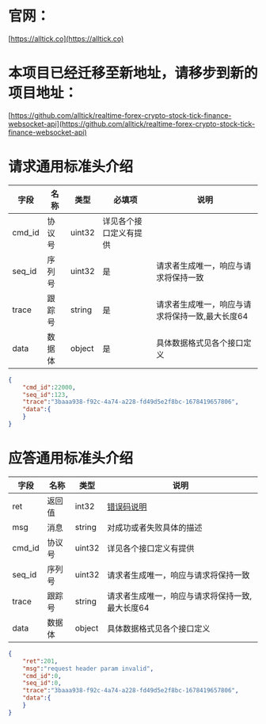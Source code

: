 # 官网：
[https://alltick.co](https://alltick.co)
# 本项目已经迁移至新地址，请移步到新的项目地址：
[https://github.com/alltick/realtime-forex-crypto-stock-tick-finance-websocket-api](https://github.com/alltick/realtime-forex-crypto-stock-tick-finance-websocket-api)

# 请求通用标准头介绍

| 字段   | 名称   | 类型   | 必填项                 | 说明                                            |
| ------ | ------ | ------ | ---------------------- | ----------------------------------------------- |
| cmd_id | 协议号 | uint32 | 详见各个接口定义有提供 |                                                 |
| seq_id | 序列号 | uint32 | 是                     | 请求者生成唯一，响应与请求将保持一致            |
| trace  | 跟踪号 | string | 是                     | 请求者生成唯一，响应与请求将保持一致,最大长度64 |
| data   | 数据体 | object | 是                     | 具体数据格式见各个接口定义                      |
```json
{
    "cmd_id":22000,
    "seq_id":123,
    "trace":"3baaa938-f92c-4a74-a228-fd49d5e2f8bc-1678419657806",
    "data":{
    }
}
```

# 应答通用标准头介绍

| 字段   | 名称   | 类型   | 说明                                            |
| ------ | ------ | ------ | ----------------------------------------------- |
| ret    | 返回值 | int32  | [错误码说明](doc-2138451)                       |
| msg    | 消息   | string | 对成功或者失败具体的描述                        |
| cmd_id | 协议号 | uint32 | 详见各个接口定义有提供                          |
| seq_id | 序列号 | uint32 | 请求者生成唯一，响应与请求将保持一致            |
| trace  | 跟踪号 | string | 请求者生成唯一，响应与请求将保持一致,最大长度64 |
| data   | 数据体 | object | 具体数据格式见各个接口定义                      |
```json
{
    "ret":201,
    "msg":"request header param invalid",
    "cmd_id":0,
    "seq_id":0,
    "trace":"3baaa938-f92c-4a74-a228-fd49d5e2f8bc-1678419657806",
    "data":{
    }    
}
```
